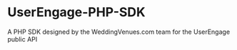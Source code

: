 # UserEngage-PHP-SDK
A PHP SDK designed by the WeddingVenues.com team for the UserEngage public API
